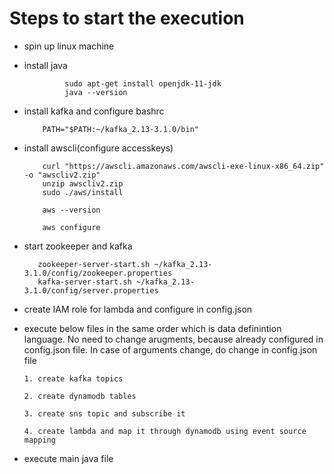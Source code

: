 Steps to start the execution
============================
*    spin up linux machine
*    install java
  
                  sudo apt-get install openjdk-11-jdk
                  java --version

*   install kafka and configure bashrc

            PATH="$PATH:~/kafka_2.13-3.1.0/bin"

*   install awscli(configure accesskeys)

            curl "https://awscli.amazonaws.com/awscli-exe-linux-x86_64.zip" -o "awscliv2.zip"
            unzip awscliv2.zip
            sudo ./aws/install

            aws --version

            aws configure

*    start zookeeper and kafka
  
            zookeeper-server-start.sh ~/kafka_2.13-3.1.0/config/zookeeper.properties
            kafka-server-start.sh ~/kafka_2.13-3.1.0/config/server.properties
     
*   create IAM role for lambda and configure in config.json
     
*   execute below files in the same order which is data definintion language.
    No need to change arugments, because already configured in config.json file.
    In case of arguments change, do change in config.json file

        1. create kafka topics 

        2. create dynamodb tables 

        3. create sns topic and subscribe it

        4. create lambda and map it through dynamodb using event source mapping
        
          
*   execute main java file





